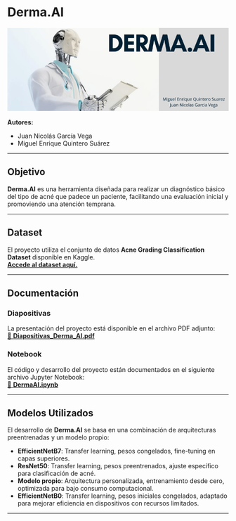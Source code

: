 # **Derma.AI**  
![Derma.AI](Banner_Derma_AI.png)  

**Autores:**  
- Juan Nicolás García Vega  
- Miguel Enrique Quintero Suárez  

---

## **Objetivo**  
**Derma.AI** es una herramienta diseñada para realizar un diagnóstico básico del tipo de acné que padece un paciente, facilitando una evaluación inicial y promoviendo una atención temprana.  

---

## **Dataset**  
El proyecto utiliza el conjunto de datos **Acne Grading Classification Dataset** disponible en Kaggle.  
[**Accede al dataset aquí.**](https://www.kaggle.com/datasets/rutviklathiyateksun/acne-grading-classificationdataset)  

---

## **Documentación**  
### **Diapositivas**  
La presentación del proyecto está disponible en el archivo PDF adjunto:  
[📂 **Diapositivas_Derma_AI.pdf**](Diapositivas_Derma_AI.pdf)  

### **Notebook**  
El código y desarrollo del proyecto están documentados en el siguiente archivo Jupyter Notebook:  
[📓 **DermaAI.ipynb**](DermaAI.ipynb)  

---

## **Modelos Utilizados**  
El desarrollo de **Derma.AI** se basa en una combinación de arquitecturas preentrenadas y un modelo propio:  

- **EfficientNetB7**: Transfer learning, pesos congelados, fine-tuning en capas superiores.  
- **ResNet50**: Transfer learning, pesos preentrenados, ajuste específico para clasificación de acné.  
- **Modelo propio**: Arquitectura personalizada, entrenamiento desde cero, optimizada para bajo consumo computacional.  
- **EfficientNetB0**: Transfer learning, pesos iniciales congelados, adaptado para mejorar eficiencia en dispositivos con recursos limitados.  

---
